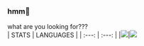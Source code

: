 ### hmm🤨
what are you looking for???  
| STATS | LANGUAGES |
| :---: | :---: |
|![](http://keegang6705.lnw.mn/terminal/github_stats.svg)|![](https://github-readme-stats.vercel.app/api/top-langs/?username=keegang6705&layout=compact&theme=dark)
